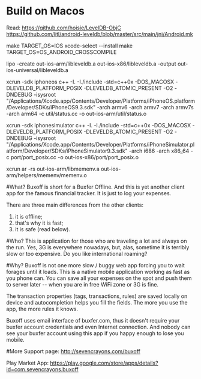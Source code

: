 # Build on Macos
Read:
https://github.com/hoisie/LevelDB-ObjC
https://github.com/litl/android-leveldb/blob/master/src/main/jni/Android.mk

make TARGET_OS=IOS
xcode-select --install
make TARGET_OS=OS_ANDROID_CROSSCOMPILE

lipo -create
out-ios-arm/libleveldb.a
out-ios-x86/libleveldb.a
-output out-ios-universal/libleveldb.a

xcrun -sdk iphoneos c++ -I. -I./include -std=c++0x  -DOS_MACOSX -DLEVELDB_PLATFORM_POSIX -DLEVELDB_ATOMIC_PRESENT -O2 -DNDEBUG -isysroot "/Applications/Xcode.app/Contents/Developer/Platforms/iPhoneOS.platform/Developer/SDKs/iPhoneOS9.3.sdk" -arch armv6 -arch armv7 -arch armv7s -arch arm64 -c util/status.cc -o out-ios-arm/util/status.o

xcrun -sdk iphonesimulator c++ -I. -I./include -std=c++0x  -DOS_MACOSX -DLEVELDB_PLATFORM_POSIX -DLEVELDB_ATOMIC_PRESENT -O2 -DNDEBUG -isysroot "/Applications/Xcode.app/Contents/Developer/Platforms/iPhoneSimulator.platform/Developer/SDKs/iPhoneSimulator9.3.sdk" -arch i686 -arch x86_64 -c port/port_posix.cc -o out-ios-x86/port/port_posix.o

xcrun ar -rs out-ios-arm/libmemenv.a out-ios-arm/helpers/memenv/memenv.o



#What?
Buxoff is short for a Buxfer Offline. And this is yet another client app for the famous
financial tracker. It is just to log your expenses.

There are three main differences from the other clients:

1. it is offline;
2. that's why it is fast;
3. it is safe (read below).

#Who?
This is application for those who are traveling a lot and always on the run. Yes, 3G is everywhere nowadays,
but, alas, sometime it is terribly slow or too expensive. Do you like international roaming?

#Why?
Buxoff is not one more slow / buggy web app forcing you to wait forages until it loads.
This is a native mobile application working as fast as you phone can. You can save all your
expenses on the spot and push them to server later -- when you are in free WiFi zone or 3G is fine.

The transaction properties (tags, transactions, rules) are saved locally on device and autocompletion
helps you fill the fields. The more you use the app, the more rules it knows.

Buxoff uses email interface of buxfer.com, thus it doesn't require your buxfer account credentials
and even Internet connection. And nobody can see your buxfer account using this app if you happy enough
to lose you mobile.

#More
Support page: http://sevencrayons.com/buxoff

Play Market App: https://play.google.com/store/apps/details?id=com.sevencrayons.buxoff
